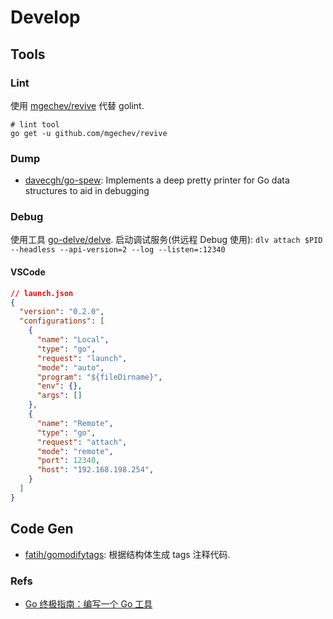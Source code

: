 # Develop

## Tools
### Lint
使用 [mgechev/revive](https://github.com/mgechev/revive#comment-annotations) 代替 golint.

```shell
# lint tool
go get -u github.com/mgechev/revive
```

### Dump
* [davecgh/go-spew](https://github.com/davecgh/go-spew): Implements a deep pretty printer for Go data structures to aid in debugging


### Debug
使用工具 [go-delve/delve](https://github.com/go-delve/delve).
启动调试服务(供远程 Debug 使用): `dlv attach $PID --headless --api-version=2 --log --listen=:12340`

#### VSCode

```json
// launch.json
{
  "version": "0.2.0",
  "configurations": [
    {
      "name": "Local",
      "type": "go",
      "request": "launch",
      "mode": "auto",
      "program": "${fileDirname}",
      "env": {},
      "args": []
    },
    {
      "name": "Remote",
      "type": "go",
      "request": "attach",
      "mode": "remote",
      "port": 12340,
      "host": "192.168.198.254",
    }
  ]
}

```

## Code Gen
* [fatih/gomodifytags](https://github.com/fatih/gomodifytags): 根据结构体生成 tags 注释代码.

### Refs
* [Go 终极指南：编写一个 Go 工具](https://www.jianshu.com/p/20b533c5c3f9?hmsr=toutiao.io&utm_medium=toutiao.io&utm_source=toutiao.io)